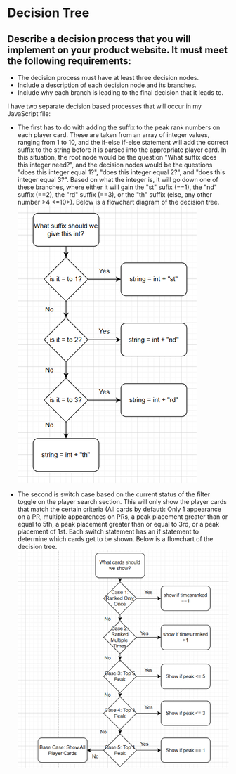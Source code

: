 # Decision Tree
## Describe a decision process that you will implement on your product website. It must meet the following requirements: 
- The decision process must have at least three decision nodes.  
- Include a description of each decision node and its branches. 
- Include why each branch is leading to the final decision that it leads to.

I have two separate decision based processes that will occur in my JavaScript file:
- The first has to do with adding the suffix to the peak rank numbers on each player card. These are taken from an array of integer values, ranging from 1 to 10, and the if-else if-else statement will add the correct suffix to the string before it is parsed into the appropriate player card. In this situation, the root node would be the question "What suffix does this integer need?", and the decision nodes would be the questions "does this integer equal 1?", "does this integer equal 2?", and "does this integer equal 3?". Based on what the integer is, it will go down one of these branches, where either it will gain the "st" sufix (==1), the "nd" suffix (==2), the "rd" suffix (==3), or the "th" suffix (else, any other number >4 <=10>). Below is a flowchart diagram of the decision tree. 
![flowchart 1](image-1.png)

- The second is switch case based on the current status of the filter toggle on the player search section. This will only show the player cards that match the certain criteria (All cards by defaut): Only 1 appearance on a PR, multiple appearences on PRs, a peak placement greater than or equal to 5th, a peak placement greater than or equal to 3rd, or a peak placement of 1st. Each switch statement has an if statement to determine which cards get to be shown. Below is a flowchart of the decision tree. 
![flowchart 2](image-2.png)